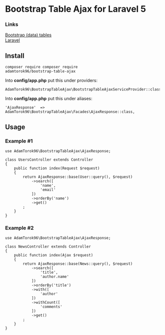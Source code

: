# Bootstrap Table Ajax for Laravel 5

### Links
<a href="http://bootstrap-table.wenzhixin.net.cn">Bootstrap (data) tables</a><br>
<a href="https://laravel.com">Laravel</a>

## Install
<code>composer require composer require adamtorok96/bootstrap-table-ajax</code>

Into <b>config/app.php</b> put this under providers:<br>
```
AdamTorok96\BootstrapTableAjax\BootstrapTableAjaxServiceProvider::class,
```

Into <b>config/app.php</b> put this under aliases:<br>
```
'AjaxResponse'  => AdamTorok96\BootstrapTableAjax\Facades\AjaxResponse::class,
```

## Usage

### Example #1
```
use AdamTorok96\BootstrapTableAjax\AjaxResponse;

class UsersController extends Controller
{
    public function index(Request $request)
    {
        return AjaxResponse::base(User::query(), $request)
            ->search([
                'name',
                'email'
            ])
            ->orderBy('name')
            ->get()
        ;
    }   
}
```

### Example #2
```
use AdamTorok96\BootstrapTableAjax\AjaxResponse;

class NewsController extends Controller
{
    public function index(Ajax $request)
    {
        return AjaxResponse::base(News::query(), $request)
            ->search([
                'title',
                'author.name'
            ])
            ->orderBy('title')
            ->with([
                'author'
            ])
            ->withCount([
                'comments'
            ])
            ->get()
        ;
    }
}
```